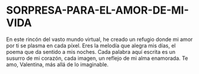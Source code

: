 # SORPRESA-PARA-EL-AMOR-DE-MI-VIDA
En este rincón del vasto mundo virtual, he creado un refugio donde mi amor por ti se plasma en cada píxel. Eres la melodía que alegra mis días, el poema que da sentido a mis noches. Cada palabra aquí escrita es un susurro de mi corazón, cada imagen, un reflejo de mi alma enamorada. Te amo, Valentina, más allá de lo imaginable.
